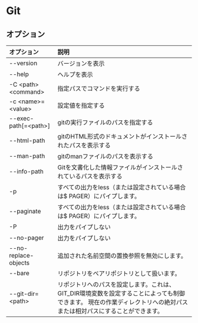 # Git

## オプション

|オプション|説明|
|:--|:--|
|--version |バージョンを表示|
|--help |ヘルプを表示|
|-C \<path\> \<command\>|指定パスでコマンドを実行する|
|-c \<name\>=\<value\>|設定値を指定する|
|--exec-path[=\<path\>]|gitの実行ファイルのパスを指定する|
|--html-path|gitのHTML形式のドキュメントがインストールされたパスを表示する|
|--man-path|gitのmanファイルのパスを表示する|
|--info-path|Gitを文書化した情報ファイルがインストールされているパスを表示する|
|-p |すべての出力をless（または設定されている場合は$ PAGER）にパイプします。|
|--paginate|すべての出力をless（または設定されている場合は$ PAGER）にパイプします。|
|-P|出力をパイプしない|
|--no-pager|出力をパイプしない|
|--no-replace-objects|追加された名前空間の置換参照を無効にします。|
|--bare|リポジトリをベアリポジトリとして扱います。|
|--git-dir=\<path\>|リポジトリへのパスを設定します。これは、GIT_DIR環境変数を設定することによっても制御できます。 現在の作業ディレクトリへの絶対パスまたは相対パスにすることができます。|
